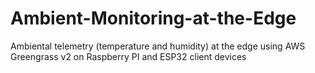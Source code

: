 # Ambient-Monitoring-at-the-Edge
Ambiental telemetry (temperature and humidity) at the edge using AWS Greengrass v2 on Raspberry PI and ESP32 client devices
